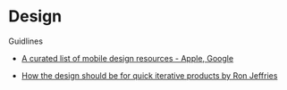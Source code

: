 # Design

Guidlines

* [A curated list of mobile design resources - Apple, Google](https://learnmobile.design/)

* [How the design should be for quick iterative products by Ron Jeffries](https://ronjeffries.com/articles/019-01ff/incremental/)


